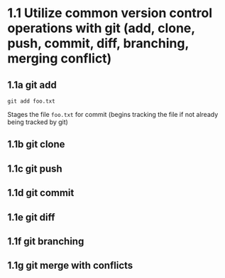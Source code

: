 # 1.1 Utilize common version control operations with git (add, clone, push, commit, diff, branching, merging conflict)

## 1.1a git add

    git add foo.txt

Stages the file `foo.txt` for commit (begins tracking the file if not already being tracked by git)

## 1.1b git clone



## 1.1c git push



## 1.1d git commit



## 1.1e git diff



## 1.1f git branching



## 1.1g git merge with conflicts


